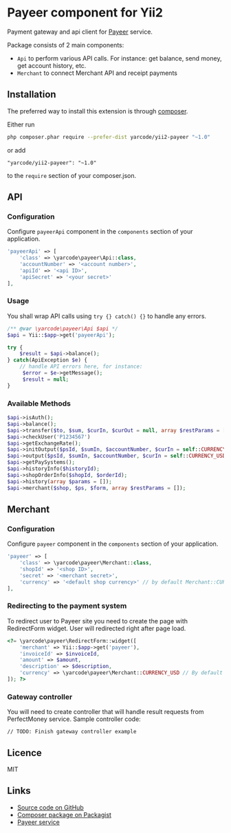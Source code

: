 # Payeer component for Yii2

Payment gateway and api client for [Payeer](https://payeer.com) service.

Package consists of 2 main components: 
- `Api` to perform various API calls. For instance: get balance, send money, get account history, etc.  
- `Merchant` to connect Merchant API and receipt payments


## Installation

The preferred way to install this extension is through [composer](http://getcomposer.org/download/).

Either run

```bash
php composer.phar require --prefer-dist yarcode/yii2-payeer "~1.0"
```

or add
    
    "yarcode/yii2-payeer": "~1.0"

to the `require` section of your composer.json.

## API

### Configuration

Configure `payeerApi` component in the `components` section of your application.

```php
'payeerApi' => [
    'class' => \yarcode\payeer\Api::class,
    'accountNumber' => '<account number>',
    'apiId' => '<api ID>',
    'apiSecret' => '<your secret>'
],
```

### Usage

You shall wrap API calls using `try {} catch() {}` to handle any errors.

```php
/** @var \yarcode\payeer\Api $api */
$api = Yii::$app->get('payeerApi');

try {
    $result = $api->balance();    
} catch(ApiException $e) {
    // handle API errors here, for instance:
     $error = $e->getMessage();
     $result = null;
}

```

### Available Methods

```php
$api->isAuth();
$api->balance();
$api->transfer($to, $sum, $curIn, $curOut = null, array $restParams = [])
$api->checkUser('P1234567')
$api->getExchangeRate();
$api->initOutput($psId, $sumIn, $accountNumber, $curIn = self::CURRENCY_USD, $curOut = null);
$api->output($psId, $sumIn, $accountNumber, $curIn = self::CURRENCY_USD, $curOut = null);
$api->getPaySystems();
$api->historyInfo($historyId);
$api->shopOrderInfo($shopId, $orderId);
$api->history(array $params = []);
$api->merchant($shop, $ps, $form, array $restParams = []);

```

## Merchant

### Configuration

Configure `payeer` component in the `components` section of your application.

```php
'payeer' => [
    'class' => \yarcode\payeer\Merchant::class,
    'shopId' => '<shop ID>',
    'secret' => '<merchant secret>',
    'currency' => '<default shop currency>' // by default Merchant::CURRENCY_USD
],
```

### Redirecting to the payment system ###

To redirect user to Payeer site you need to create the page with RedirectForm widget.
User will redirected right after page load.

```php
<?= \yarcode\payeer\RedirectForm::widget([
    'merchant' => Yii::$app->get('payeer'),
    'invoiceId' => $invoiceId,
    'amount' => $amount,
    'description' => $description,
    'currency' => \yarcode\payeer\Merchant::CURRENCY_USD // By default Merchant component currency
]); ?>
```
### Gateway controller ###

You will need to create controller that will handle result requests from PerfectMoney service.
Sample controller code:

    // TODO: Finish gateway controller example

## Licence ##

MIT
    
## Links ##

* [Source code on GitHub](https://github.com/yarcode/yii2-payeer)
* [Composer package on Packagist](https://packagist.org/packages/yarcode/yii2-payeer)
* [Payeer service](https://payeer.com)
